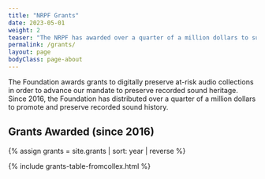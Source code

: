 ```yaml
---
title: "NRPF Grants"
date: 2023-05-01
weight: 2
teaser: "The NRPF has awarded over a quarter of a million dollars to support the digitization and stewardship of at-risk audio collections."
permalink: /grants/
layout: page
bodyClass: page-about
---
```


The Foundation awards grants to digitally preserve at-risk audio collections
in order to advance our mandate to preserve recorded sound heritage. Since 2016,
the Foundation has distributed over a quarter of a million dollars to promote and preserve
recorded sound history.

## Grants Awarded (since 2016)

{% assign grants = site.grants | sort: year | reverse %}

{% include grants-table-fromcollex.html %}